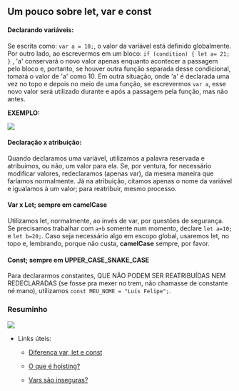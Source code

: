 ## Um pouco sobre let, var e const 



#### Declarando variáveis: 

Se escrita como:  `var a = 10;`, o valor da variável está definido globalmente. Por outro lado, ao escrevermos em um bloco: `if (condition) { let a= 21; }` , 'a' conservará o novo valor apenas enquanto acontecer a passagem pelo bloco e, portanto, se houver outra função separada desse condicional, tomará o valor de 'a' como 10. Em outra situação, onde 'a' é declarada uma vez no topo e depois no meio de uma função, se escrevermos `var a`, esse novo valor será utilizado durante e após a passagem pela função, mas não antes.  

**EXEMPLO:**

![](https://github.com/Luis-gith/estudos-gerais/blob/main/JavaScript/anotacoes/imagens/escopos.JPG?raw=true)



#### Declaração x atribuição:

Quando declaramos uma variável, utilizamos a palavra reservada e atribuímos, ou não, um valor para ela. Se, por ventura, for necessário modificar valores, redeclaramos (apenas var), da mesma maneira que faríamos normalmente. Já na atribuição, citamos apenas o nome da variável e igualamos à um valor; para reatribuir, mesmo processo.



#### Var x Let; sempre em camelCase 

Utilizamos let, normalmente, ao invés de var, por questões de segurança. Se precisamos trabalhar com `a+b` somente num momento, declare `let a=10;` e `let b=20;`. Caso seja necessário algo em escopo global, usaremos let, no topo e, lembrando, porque não custa, **camelCase** sempre, por favor.



#### Const; sempre em UPPER_CASE_SNAKE_CASE

Para declararmos constantes, QUE NÃO PODEM SER REATRIBUÍDAS NEM REDECLARADAS (se fosse pra mexer no trem, não chamasse de constante né mano), utilizamos `const MEU_NOME = "Luís Felipe";`.



### Resuminho 

![](https://github.com/Luis-gith/estudos-gerais/blob/main/JavaScript/anotacoes/imagens/resumo-var-const-let.JPG?raw=true)



+ Links úteis:
  + [Diferença var, let e const](https://www.freecodecamp.org/portuguese/news/var-let-e-const-qual-e-a-diferenca/#:~:text=Vari%C3%A1veis%20de%20var%20podem%20ser%20atualizadas%20e%20declaradas%20novamente%20dentro,ser%20atualizadas%20nem%20declaradas%20novamente.)

  + [O que é hoisting?](https://developer.mozilla.org/en-US/docs/Glossary/Hoisting)

  + [Vars são inseguras?](https://www.youtube.com/watch?v=FNh2JCiFXIg)

